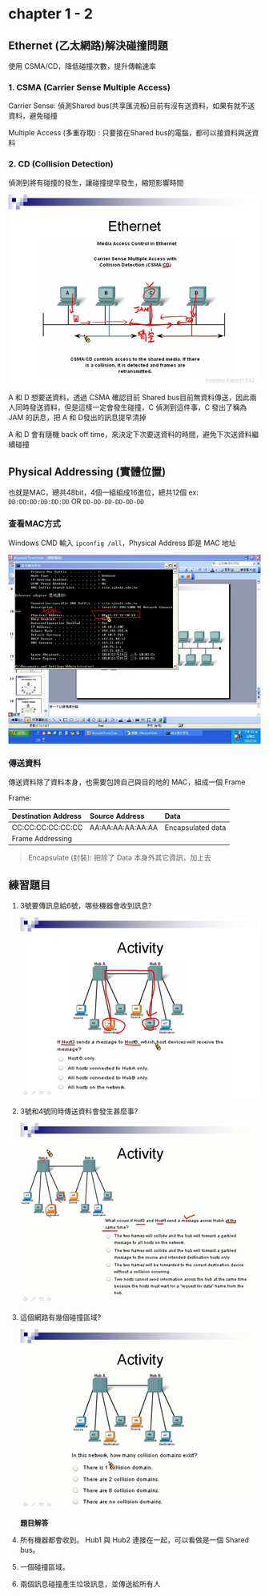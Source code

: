 # chapter 1 - 2

## Ethernet \(乙太網路\)解決碰撞問題

使用 CSMA/CD，降低碰撞次數，提升傳輸速率

### 1. CSMA \(Carrier Sense Multiple Access\)

Carrier Sense: 偵測Shared bus\(共享匯流板\)目前有沒有送資料，如果有就不送資料，避免碰撞

Multiple Access \(多重存取\) : 只要接在Shared bus的電腦，都可以接資料與送資料

### 2. CD \(Collision Detection\)

偵測到將有碰撞的發生，讓碰撞提早發生，縮短影響時間

 

![CD picture](../.gitbook/assets/cd.jpg)

A 和 D 想要送資料，透過 CSMA 確認目前 Shared bus目前無資料傳送，因此兩人同時發送資料，但是這樣一定會發生碰撞，C 偵測到這件事，C 發出了稱為 JAM 的訊息，把 A 和 D發出的訊息提早清掉

A 和 D 會有隨機 back off time，來決定下次要送資料的時間，避免下次送資料繼續碰撞

## Physical Addressing \(實體位置\)

也就是MAC，總共48bit，4個一組組成16進位，總共12個 ex: `DD:DD:DD:DD:DD:DD` OR `DD-DD-DD-DD-DD-DD`

### 查看MAC方式

Windows CMD 輸入 `ipconfig /all`，Physical Address 即是 MAC 地址 

![MAC Address picture](../.gitbook/assets/macaddress.jpg)

### 傳送資料

傳送資料除了資料本身，也需要包誇自己與目的地的 MAC，組成一個 Frame

Frame:

| Destination Address | Source Address | Data |
| :--- | :--- | :--- |
| CC:CC:CC:CC:CC:CC | AA:AA:AA:AA:AA:AA | Encapsulated data |
| Frame Addressing |  |  |

> Encapsulate \(封裝\): 把除了 Data 本身外其它資訊，加上去

## 練習題目

1. 3號要傳訊息給6號，哪些機器會收到訊息? 

   ![problem1 picture](../.gitbook/assets/problem1%20%282%29.jpg)

2. 3號和4號同時傳送資料會發生甚麼事? 

   ![problem3 picture](../.gitbook/assets/problem3.jpg)

3. 這個網路有幾個碰撞區域?

   ![problem2 picture](../.gitbook/assets/problem2.jpg)

   **題目解答**

4. 所有機器都會收到。 Hub1 與 Hub2 連接在一起，可以看做是一個 Shared bus。
5. 一個碰撞區域。 
6. 兩個訊息碰撞產生垃圾訊息，並傳送給所有人

 

